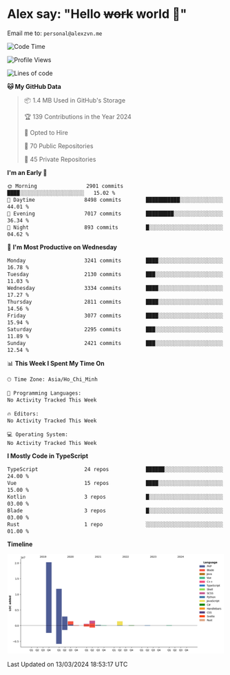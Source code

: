 # Alex say: "Hello ~~work~~ world 🐾"
Email me to: `personal@alexzvn.me`

<!--START_SECTION:waka-->
![Code Time](http://img.shields.io/badge/Code%20Time-1%2C066%20hrs%2055%20mins-blue)

![Profile Views](http://img.shields.io/badge/Profile%20Views-0-blue)

![Lines of code](https://img.shields.io/badge/From%20Hello%20World%20I%27ve%20Written-40.3%20million%20lines%20of%20code-blue)

**🐱 My GitHub Data** 

> 📦 1.4 MB Used in GitHub's Storage 
 > 
> 🏆 139 Contributions in the Year 2024
 > 
> 💼 Opted to Hire
 > 
> 📜 70 Public Repositories 
 > 
> 🔑 45 Private Repositories 
 > 
**I'm an Early 🐤** 

```text
🌞 Morning                2901 commits        ████░░░░░░░░░░░░░░░░░░░░░   15.02 % 
🌆 Daytime                8498 commits        ███████████░░░░░░░░░░░░░░   44.01 % 
🌃 Evening                7017 commits        █████████░░░░░░░░░░░░░░░░   36.34 % 
🌙 Night                  893 commits         █░░░░░░░░░░░░░░░░░░░░░░░░   04.62 % 
```
📅 **I'm Most Productive on Wednesday** 

```text
Monday                   3241 commits        ████░░░░░░░░░░░░░░░░░░░░░   16.78 % 
Tuesday                  2130 commits        ███░░░░░░░░░░░░░░░░░░░░░░   11.03 % 
Wednesday                3334 commits        ████░░░░░░░░░░░░░░░░░░░░░   17.27 % 
Thursday                 2811 commits        ████░░░░░░░░░░░░░░░░░░░░░   14.56 % 
Friday                   3077 commits        ████░░░░░░░░░░░░░░░░░░░░░   15.94 % 
Saturday                 2295 commits        ███░░░░░░░░░░░░░░░░░░░░░░   11.89 % 
Sunday                   2421 commits        ███░░░░░░░░░░░░░░░░░░░░░░   12.54 % 
```


📊 **This Week I Spent My Time On** 

```text
🕑︎ Time Zone: Asia/Ho_Chi_Minh

💬 Programming Languages: 
No Activity Tracked This Week

🔥 Editors: 
No Activity Tracked This Week

💻 Operating System: 
No Activity Tracked This Week
```

**I Mostly Code in TypeScript** 

```text
TypeScript               24 repos            ██████░░░░░░░░░░░░░░░░░░░   24.00 % 
Vue                      15 repos            ████░░░░░░░░░░░░░░░░░░░░░   15.00 % 
Kotlin                   3 repos             █░░░░░░░░░░░░░░░░░░░░░░░░   03.00 % 
Blade                    3 repos             █░░░░░░░░░░░░░░░░░░░░░░░░   03.00 % 
Rust                     1 repo              ░░░░░░░░░░░░░░░░░░░░░░░░░   01.00 % 
```



**Timeline**

![Lines of Code chart](https://raw.githubusercontent.com/alexzvn/alexzvn/main/assets/bar_graph.png)


 Last Updated on 13/03/2024 18:53:17 UTC
<!--END_SECTION:waka-->
